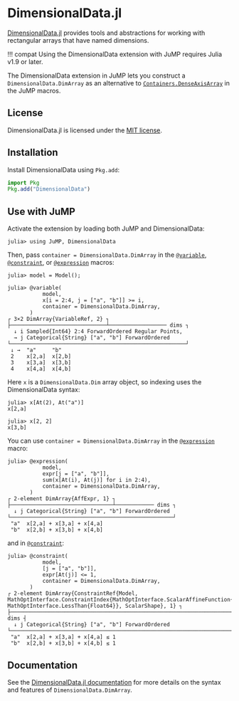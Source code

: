 # DimensionalData.jl

[DimensionalData.jl](https://github.com/rafaqz/DimensionalData.jl) provides
tools and abstractions for working with rectangular arrays that have named
dimensions.

!!! compat
    Using the DimensionalData extension with JuMP requires Julia v1.9 or later.

The DimensionalData extension in JuMP lets you construct a `DimensionalData.DimArray`
as an alternative to [`Containers.DenseAxisArray`](@ref) in the JuMP macros.

## License

DimensionalData.jl is licensed under the [MIT license](https://github.com/rafaqz/DimensionalData.jl/blob/main/LICENSE).

## Installation

Install DimensionalData using `Pkg.add`:

```julia
import Pkg
Pkg.add("DimensionalData")
```

## Use with JuMP

Activate the extension by loading both JuMP and DimensionalData:

```jldoctest ext_dimensional_data
julia> using JuMP, DimensionalData
```

Then, pass `container = DimensionalData.DimArray` in the [`@variable`](@ref),
[`@constraint`](@ref), or [`@expression`](@ref) macros:
```jldoctest ext_dimensional_data
julia> model = Model();

julia> @variable(
           model,
           x[i = 2:4, j = ["a", "b"]] >= i,
           container = DimensionalData.DimArray,
       )
┌ 3×2 DimArray{VariableRef, 2} ┐
├──────────────────────────────┴────────────────── dims ┐
  ↓ i Sampled{Int64} 2:4 ForwardOrdered Regular Points,
  → j Categorical{String} ["a", "b"] ForwardOrdered
└───────────────────────────────────────────────────────┘
 ↓ →  "a"     "b"
 2    x[2,a]  x[2,b]
 3    x[3,a]  x[3,b]
 4    x[4,a]  x[4,b]
```

Here `x` is a `DimensionalData.Dim` array object, so indexing uses the
DimensionalData syntax:
```jldoctest ext_dimensional_data
julia> x[At(2), At("a")]
x[2,a]

julia> x[2, 2]
x[3,b]
```

You can use `container = DimensionalData.DimArray` in the [`@expression`](@ref)
macro:
```jldoctest ext_dimensional_data
julia> @expression(
           model,
           expr[j = ["a", "b"]],
           sum(x[At(i), At(j)] for i in 2:4),
           container = DimensionalData.DimArray,
       )
┌ 2-element DimArray{AffExpr, 1} ┐
├────────────────────────────────┴──────────── dims ┐
  ↓ j Categorical{String} ["a", "b"] ForwardOrdered
└───────────────────────────────────────────────────┘
 "a"  x[2,a] + x[3,a] + x[4,a]
 "b"  x[2,b] + x[3,b] + x[4,b]
```
and in [`@constraint`](@ref):
```jldoctest ext_dimensional_data
julia> @constraint(
           model,
           [j = ["a", "b"]],
           expr[At(j)] <= 1,
           container = DimensionalData.DimArray,
       )
┌ 2-element DimArray{ConstraintRef{Model, MathOptInterface.ConstraintIndex{MathOptInterface.ScalarAffineFunction{Float64}, MathOptInterface.LessThan{Float64}}, ScalarShape}, 1} ┐
├──────────────────────────────────────────────────────────────────────── dims ┤
  ↓ j Categorical{String} ["a", "b"] ForwardOrdered
└──────────────────────────────────────────────────────────────────────────────┘
 "a"  x[2,a] + x[3,a] + x[4,a] ≤ 1
 "b"  x[2,b] + x[3,b] + x[4,b] ≤ 1
```

## Documentation

See the [DimensionalData.jl documentation](https://rafaqz.github.io/DimensionalData.jl/stable/)
for more details on the syntax and features of `DimensionalData.DimArray`.
